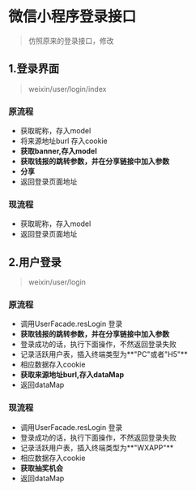 # 微信小程序登录接口
> 仿照原来的登录接口，修改

## 1.登录界面 
> weixin/user/login/index
### 原流程
+ 获取昵称，存入model
+ 将来源地址burl 存入cookie
+ **获取banner,存入model**
+ **获取钱报的跳转参数，并在分享链接中加入参数**
+ **分享**
+ 返回登录页面地址

### 现流程
+ 获取昵称，存入model
+ 返回登录页面地址

## 2.用户登录
> weixin/user/login
### 原流程
+ 调用UserFacade.resLogin 登录
+ **获取钱报的跳转参数，并在分享链接中加入参数**
+ 登录成功的话，执行下面操作，不然返回登录失败
+ 记录活跃用户表，插入终端类型为**"PC"或者"H5"**
+ 相应数据存入cookie
+ **获取来源地址burl,存入dataMap**
+ 返回dataMap

### 现流程
+ 调用UserFacade.resLogin 登录
+ 登录成功的话，执行下面操作，不然返回登录失败
+ 记录活跃用户表，插入终端类型为**"WXAPP"**
+ 相应数据存入cookie
+ **获取抽奖机会**
+ 返回dataMap
